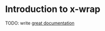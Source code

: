 # Introduction to x-wrap

TODO: write [great documentation](http://jacobian.org/writing/what-to-write/)

